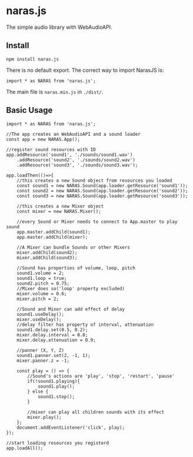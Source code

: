 # naras.js
The simple audio library with WebAudioAPI.

## Install
    npm install naras.js

There is no default export. The correct way to import NarasJS is:

    import * as NARAS from 'naras.js';

The main file is `naras.min.js` in `./dist/`.

## Basic Usage

    import * as NARAS from 'naras.js';

    //The app creates an WebAudioAPI and a sound loader
    const app = new NARAS.App();

    //register sound resources with ID
    app.addResource('sound1', './sounds/sound1.wav')
        .addResource('sound2', './sounds/sound2.wav')
        .addResource('sound3', './sounds/sound3.wav');

    app.loadThen(()=>{
        //this creates a new Sound object from resources you loaded
        const sound1 = new NARAS.Sound(app.loader.getResource('sound1'));
        const sound2 = new NARAS.Sound(app.loader.getResource('sound2'));
        const sound3 = new NARAS.Sound(app.loader.getResource('sound3'));

        //this creates a new Mixer object
        const mixer = new NARAS.Mixer();

        //every Sound or Mixer needs to connect to App.master to play sound
        app.master.addChild(sound1);
        app.master.addChild(mixer);
        
        //A Mixer can bundle Sounds or other Mixers
        mixer.addChild(sound2);
        mixer.addChild(sound3);

        //Sound has properties of volume, loop, pitch
        sound1.volume = 2;
        sound1.loop = true;
        sound2.pitch = 0.75;
        //Mixer does so('loop' property excluded)
        mixer.volume = 0.6;
        mixer.pitch = 2;

        //Sound and Mixer can add effect of delay
        sound1.useDelay();
        mixer.useDelay();
        //delay filter has property of interval, attenuation
        sound1.delay.set(0.5, 0.2);
        mixer.delay.interval = 0.8;
        mixer.delay.attenuation = 0.9;

        //panner (X, Y, Z)
        sound1.panner.set(2, -1, 1);
        mixer.panner.z = -1;

        const play = () => {
            //Sound's actions are 'play', 'stop', 'restart', 'pause'
            if(!sound1.playing){
                sound1.play();
            } else {
                sound1.stop();
            }
            
            //mixer can play all children sounds with its effect
            mixer.play();
        };
        document.addEventListener('click', play);
    });

    //start loading resources you registerd
    app.loadAll();
